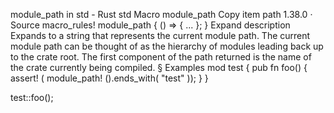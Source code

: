 module_path in std - Rust
std
Macro
module_path
Copy item path
1.38.0
·
Source
macro_rules! module_path {
    () => { ... };
}
Expand description
Expands to a string that represents the current module path.
The current module path can be thought of as the hierarchy of modules
leading back up to the crate root. The first component of the path
returned is the name of the crate currently being compiled.
§
Examples
mod
test {
pub fn
foo() {
assert!
(
module_path!
().ends_with(
"test"
));
    }
}

test::foo();